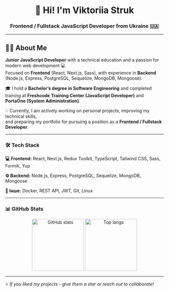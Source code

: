 <h1 align="center">👋 Hi! I'm Viktoriia Struk</h1>
<h3 align="center">Frontend / Fullstack JavaScript Developer from Ukraine 🇺🇦</h3>

---

## 👩‍💻 About Me

**Junior JavaScript Developer** with a technical education and a passion for modern web development 💻  
Focused on **Frontend** (React, Next.js, Sass), with experience in **Backend** (Node.js, Express, PostgreSQL, Sequelize, MongoDB, Mongoose).

🎓 I hold a **Bachelor’s degree in Software Engineering** and completed training at **Freshcode Training Center (JavaScript Developer)** and **PortaOne (System Administration)**.

💡 Currently, I am actively working on personal projects, improving my technical skills,  
and preparing my portfolio for pursuing a position as a **Frontend / Fullstack Developer**.

---

### 🛠 Tech Stack

**💻 Frontend:** React, Next.js, Redux Toolkit, TypeScript, Tailwind CSS, Sass, Formik, Yup  

**⚙️ Backend:** Node.js, Express, PostgreSQL, Sequelize, MongoDB, Mongoose  

**🧰 Інше:** Docker, REST API, JWT, Git, Linux

---

### 📊 GitHub Stats

<p align="center">
  <img src="https://github-readme-stats.vercel.app/api?username=victoriastruk&show_icons=true&theme=radical" alt="GitHub stats" height="165"/>
  <img src="https://github-readme-stats.vercel.app/api/top-langs/?username=victoriastruk&layout=compact&theme=radical" alt="Top langs" height="165"/>
</p>

---

⭐️ _If you liked my projects - give them a star or reach out to collaborate!_
